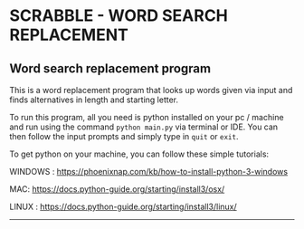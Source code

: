 # SCRABBLE - WORD SEARCH REPLACEMENT
## Word search replacement program

This is a word replacement program that looks up words given via input and finds alternatives
in length and starting letter.

To run this program, all you need is python installed on your pc / machine and run using the command
``python main.py`` via terminal or IDE. You can then follow the input prompts and simply type in
`quit` or `exit`. 

To get python on your machine, you can follow these simple tutorials:

WINDOWS : https://phoenixnap.com/kb/how-to-install-python-3-windows

MAC: https://docs.python-guide.org/starting/install3/osx/

LINUX : https://docs.python-guide.org/starting/install3/linux/


___